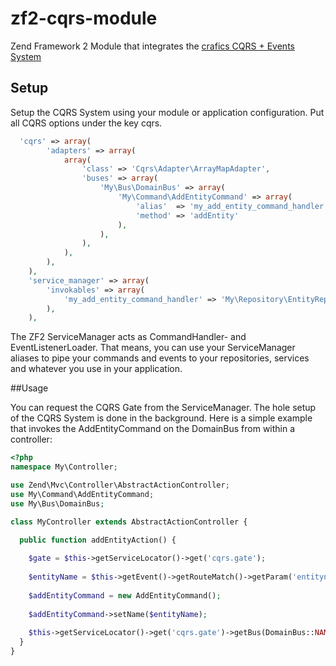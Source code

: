 zf2-cqrs-module
===============

Zend Framework 2 Module that integrates the [crafics CQRS + Events System](https://github.com/crafics/cqrs-php)

## Setup


Setup the CQRS System using your module or application configuration. Put all CQRS options under the key cqrs. 
```php
  'cqrs' => array(
        'adapters' => array(
            array(
                'class' => 'Cqrs\Adapter\ArrayMapAdapter',
                'buses' => array(
                    'My\Bus\DomainBus' => array(
                        'My\Command\AddEntityCommand' => array(
                            'alias'  => 'my_add_entity_command_handler',
                            'method' => 'addEntity' 
                        ),
                    ),
                ),
            ),
        ),
    ),
    'service_manager' => array(
        'invokables' => array(
            'my_add_entity_command_handler' => 'My\Repository\EntityRepository',
        ),
    ),
```
The ZF2 ServiceManager acts as CommandHandler- and EventListenerLoader. That means, you can use your ServiceManager aliases
to pipe your commands and events to your repositories, services and whatever you use in your application.

##Usage

You can request the CQRS Gate from the ServiceManager. The hole setup of the CQRS System is done in the background.
Here is a simple example that invokes the AddEntityCommand on the DomainBus from within a controller:

```php
<?php
namespace My\Controller;

use Zend\Mvc\Controller\AbstractActionController;
use My\Command\AddEntityCommand;
use My\Bus\DomainBus;

class MyController extends AbstractActionController {

  public function addEntityAction() {
  
    $gate = $this->getServiceLocator()->get('cqrs.gate');
    
    $entityName = $this->getEvent()->getRouteMatch()->getParam('entityname');
    
    $addEntityCommand = new AddEntityCommand();
    
    $addEntityCommand->setName($entityName);
    
    $this->getServiceLocator()->get('cqrs.gate')->getBus(DomainBus::NAME)->invokeCommand($addEntityCommand);
  }
}
```

